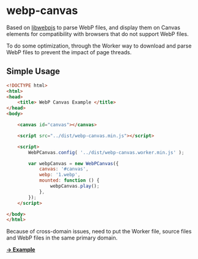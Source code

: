 # webp-canvas

Based on [libwebpjs](http://libwebpjs.hohenlimburg.org/v0.6.0/) to parse WebP files, and display them on Canvas elements for compatibility with browsers that do not support WebP files.

To do some optimization, through the Worker way to download and parse WebP files to prevent the impact of page threads.

## Simple Usage

```html
<!DOCTYPE html>
<html>
<head>
    <title> WebP Canvas Example </title>
</head>
<body>

    <canvas id="canvas"></canvas>

    <script src="../dist/webp-canvas.min.js"></script>

    <script>
        WebPCanvas.config( '../dist/webp-canvas.worker.min.js' );

        var webpCanvas = new WebPCanvas({
            canvas: '#canvas',
            webp: '1.webp',
            mounted: function () {
                webpCanvas.play();
            },
        });
    </script>

</body>
</html>
```

Because of cross-domain issues, need to put the Worker file, source files and WebP files in the same primary domain.

**[→ Example](https://legox.org/assets/webp-canvas/)**



